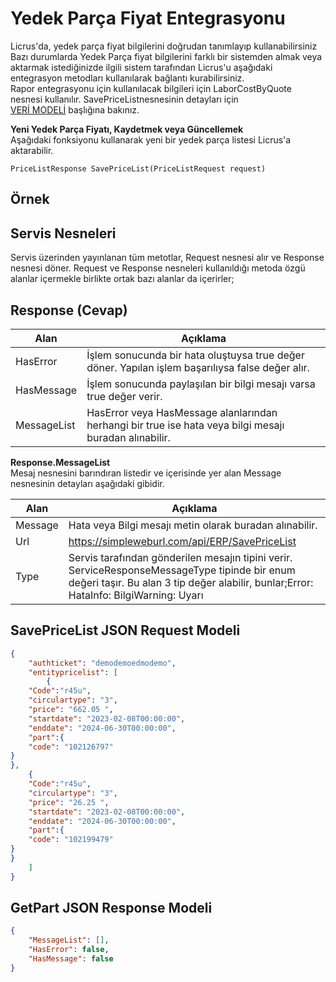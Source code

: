 # Yedek Parça Fiyat Entegrasyonu

Licrus'da, yedek parça fiyat bilgilerini doğrudan tanımlayıp kullanabilirsiniz Bazı durumlarda Yedek Parça fiyat bilgilerini farklı bir sistemden almak veya aktarmak istediğinizde ilgili sistem tarafından Licrus'u aşağıdaki entegrasyon metodları kullanılarak bağlantı kurabilirsiniz.  
Rapor entegrasyonu için kullanılacak bilgileri için LaborCostByQuote nesnesi kullanılır. SavePriceListnesnesinin detayları için  
[VERİ MODELİ](http://docs.onerov.com/2023/11/21/fiyat-listesi-nesneleripricelist/) başlığına bakınız.

**Yeni Yedek Parça Fiyatı, Kaydetmek veya Güncellemek**  
Aşağıdaki fonksiyonu kullanarak yeni bir yedek parça listesi Licrus'a aktarabilir.

```
PriceListResponse SavePriceList(PriceListRequest request)
```

## Örnek

## Servis Nesneleri

Servis üzerinden yayınlanan tüm metotlar, Request nesnesi alır ve Response nesnesi döner. Request ve Response nesneleri kullanıldığı metoda özgü alanlar içermekle birlikte ortak bazı alanlar da içerirler;

## Response (Cevap)

| Alan | Açıklama |
|------|------|
| HasError | İşlem sonucunda bir hata oluştuysa true değer döner. Yapılan işlem başarılıysa false değer alır. |
| HasMessage | İşlem sonucunda paylaşılan bir bilgi mesajı varsa true değer verir. |
| MessageList | HasError veya HasMessage alanlarından herhangi bir true ise hata veya bilgi mesajı buradan alınabilir. |
**Response.MessageList**  
Mesaj nesnesini barındıran listedir ve içerisinde yer alan Message nesnesinin detayları aşağıdaki gibidir.

| Alan | Açıklama |
|------|------|
| Message | Hata veya Bilgi mesajı metin olarak buradan alınabilir. |
| Url | https://simpleweburl.com/api/ERP/SavePriceList |
| Type | Servis tarafından gönderilen mesajın tipini verir. ServiceResponseMessageType tipinde bir enum değeri taşır. Bu alan 3 tip değer alabilir, bunlar;Error: HataInfo: BilgiWarning: Uyarı |

## SavePriceList JSON Request Modeli
```json
{
    "authticket": "demodemoedmodemo",
	"entitypricelist": [
		{
	"Code":"r45u",
	"circulartype": "3",
	"price": "662.05 ",
	"startdate": "2023-02-08T00:00:00",
	"enddate": "2024-06-30T00:00:00",
	"part":{
	"code": "102126797"
}
},
	{
	"Code":"r45u",
	"circulartype": "3",
	"price": "26.25 ",
	"startdate": "2023-02-08T00:00:00",
	"enddate": "2024-06-30T00:00:00",
	"part":{
	"code": "102199479"
}
}
	]
}
```

## GetPart JSON Response Modeli

```json
{
    "MessageList": [],
	"HasError": false,
	"HasMessage": false
}
```
